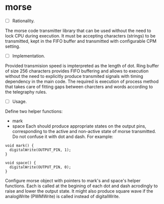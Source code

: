 morse
=====

- [ ] Rationality.

The morse code transmitter library that can be used without the need to lock CPU during execution. It must be accepting characters (strings) to be transmitted, kept in the FIFO buffer and transmitted with configurable CPM setting.

- [ ] Implementation.

Provided transmision speed is impterpreted as the length of dot. Ring buffer of size 256 characters provides FIFO buffering and allows to execution without the need to explicitly produce transmited signals with timing dependency in the main code. The required is execution of process method that takes care of fitting gaps between charcters and words according to the telegraphy rules.

- [ ] Usage.

Define two helper functions:
- mark
- space
Each should produce appropriate states on the output pins, corresponding to the active and non-active state of morse transmitted. Do not confuse it with dot and dash.
For example:

```arduino
void mark() {
  digitalWrite(OUTPUT_PIN, 1);
}
```
```arduino
void space() {
  digitalWrite(OUTPUT_PIN, 0);
}
```
Configure morse object with pointers to mark's and space's helper functions. Each is called at the begining of each dot and dash acrodingly to raise and lower the output state. It might also produce square wave if the analogWrite (PWMWrite) is called instead of digitalWrite.
